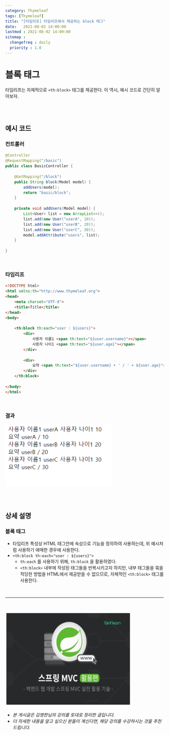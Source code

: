 ```yaml
---
category: Thymeleaf
tags: [Thymeleaf]
title: "[타임리프] 타임리프에서 제공하는 block 태그"
date:   2021-08-02 14:00:00 
lastmod : 2021-08-02 14:00:00
sitemap :
  changefreq : daily
  priority : 1.0
---
```


# 블록 태그

타임리프는 자체적으로 `<th:block>` 태그를 제공한다. 이 역시, 예시 코드로 간단히 알아보자.

<br><br>

## 예시 코드

### 컨트롤러

```java
@Controller
@RequestMapping("/basic")
public class BasicController {

	@GetMapping("/block")
	public String block(Model model) {
		addUsers(model);
		return "basic/block";
	}

	private void addUsers(Model model) {
		List<User> list = new ArrayList<>();
		list.add(new User("userA", 10));
		list.add(new User("userB", 20));
		list.add(new User("userC", 30));
		model.addAttribute("users", list);
	}

}
```

<br>

### 타임리프

```html
<!DOCTYPE html>
<html xmlns:th="http://www.thymeleaf.org">
<head>
	<meta charset="UTF-8">
	<title>Title</title>
</head>
<body>

	<th:block th:each="user : ${users}">
		<div>
			사용자 이름1 <span th:text="${user.username}"></span>
			사용자 나이1 <span th:text="${user.age}"></span>
		</div>
		
		<div>
			요약 <span th:text="${user.username} + ' / ' + ${user.age}"></span>
		</div>
	</th:block>

</body>
</html>
```

<br>

### 결과

![결과](/assets/img/2021-08-02-THYMELEAF_BlockTag/Untitled%2015.png)

<br><br>

## 상세 설명

### 블록 태그

- 타임리프 특성상 HTML 태그안에 속성으로 기능을 정의하여 사용하는데, 위 예시처럼 사용하기 애매한 경우에 사용한다.
- `<th:block th:each="user : ${users}">`
    - `th:each` 를 사용하기 위해, `th:block` 을 활용하였다.
    - `<th:block>` 내부에 작성된 태그들을 반복시키고자 하지만, 내부 태그들을 묶을 적당한 방법을 HTML에서 제공받을 수 없으므로, 자체적인 `<th:block>` 태그를 사용한다.

<br>

---

<br>

<a href="https://inf.run/YPER"><img src="/assets/img/Inflearn_Spring_MVC2/logo.png" width="400px" height="300px"></a>

- *본 게시글은 김영한님의 강의를 토대로 정리한 글입니다.*
- *더 자세한 내용을 알고 싶으신 분들이 계신다면, 해당 강의를 수강하시는 것을 추천드립니다.*